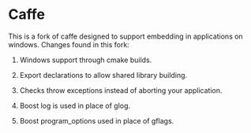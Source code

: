 # Caffe

This is a fork of caffe designed to support embedding in applications on windows.
Changes found in this fork:

1) Windows support through cmake builds.

2) Export declarations to allow shared library building.

3) Checks throw exceptions instead of aborting your application.

4) Boost log is used in place of glog.

5) Boost program_options used in place of gflags.
